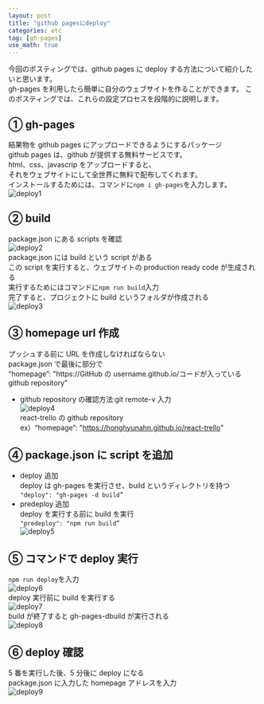 ```yaml
---
layout: post
title: "github pagesにdeploy"
categories: etc
tag: [gh-pages]
use_math: true
---
```


今回のポスティングでは、github pages に deploy する方法について紹介したいと思います。  
gh-pages を利用したら簡単に自分のウェブサイトを作ることができます。
このポスティングでは、これらの設定プロセスを段階的に説明します。

## ① gh-pages

結果物を github pages にアップロードできるようにするパッケージ  
github pages は、github が提供する無料サービスです。  
html、css、javascrip をアップロードすると、  
それをウェブサイトにして全世界に無料で配布してくれます。  
インストールするためには、コマンドに`npm i gh-pages`を入力します。  
![deploy1]({{site.url}}/images/deploy/deploy1.png)

## ② build

package.json にある scripts を確認  
![deploy2]({{site.url}}/images/deploy/deploy2.png)  
package.json には build という script がある  
この script を実行すると、ウェブサイトの production ready code が生成される  
実行するためにはコマンドに`npm run build`入力  
完了すると、プロジェクトに build というフォルダが作成される  
![deploy3]({{site.url}}/images/deploy/deploy3.png)

## ③ homepage url 作成

プッシュする前に URL を作成しなければならない  
package.json で最後に部分で  
“homepage”: "https://GitHub の username.github.io/コードが入っている github repository"

- github repository の確認方法:git remote-v 入力  
  ![deploy4]({{site.url}}/images/deploy/deploy4.png)  
  react-trello の github repository  
  ex）“homepage”: "https://honghyunahn.github.io/react-trello"

## ④ package.json に script を追加

- deploy 追加  
  deploy は gh-pages を実行させ、build というディレクトリを持つ  
  `"deploy": "gh-pages -d build”`
- predeploy 追加  
  deploy を実行する前に build を実行  
  `"predeploy": "npm run build”`  
  ![deploy5]({{site.url}}/images/deploy/deploy5.png)

## ⑤ コマンドで deploy 実行

`npm run deploy`を入力  
![deploy6]({{site.url}}/images/deploy/deploy6.png)  
deploy 実行前に build を実行する  
![deploy7]({{site.url}}/images/deploy/deploy7.png)  
build が終了すると gh-pages-dbuild が実行される  
![deploy8]({{site.url}}/images/deploy/deploy8.png)

## ⑥ deploy 確認

5 番を実行した後、5 分後に deploy になる  
package.json に入力した homepage アドレスを入力  
![deploy9]({{site.url}}/images/deploy/deploy9.png)
